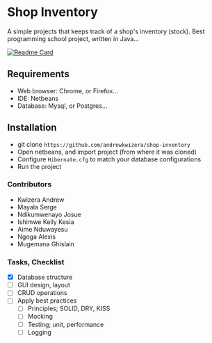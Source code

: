 # Shop Inventory

A simple projects that keeps track of a shop's inventory (stock). Best programming school project, written in Java...

[![Readme Card](https://github-readme-stats.vercel.app/api/pin/?username=andrewkwizera&repo=shop-inventory)](https://github.com/andrewkwizera/shop-inventory)

## Requirements

- Web browser: Chrome, or Firefox...
- IDE: Netbeans
- Database: Mysql, or Postgres...

## Installation

- git clone `https://github.com/andrewkwizera/shop-inventory`
- Open netbeans, and import project (from where it was cloned)
- Configure `Hibernate.cfg` to match your database configurations
- Run the project

### Contributors

- Kwizera Andrew
- Mayala Serge
- Ndikumwenayo Josue
- Ishimwe Kelly Kesia
- Aime Nduwayesu
- Ngoga Alexis
- Mugemana Ghislain

### Tasks, Checklist

- [x] Database structure
- [ ] GUI design, layout
- [ ] CRUD operations
- [ ] Apply best practices
  - [ ] Principles; SOLID, DRY, KISS
  - [ ] Mocking
  - [ ] Testing; unit, performance
  - [ ] Logging
